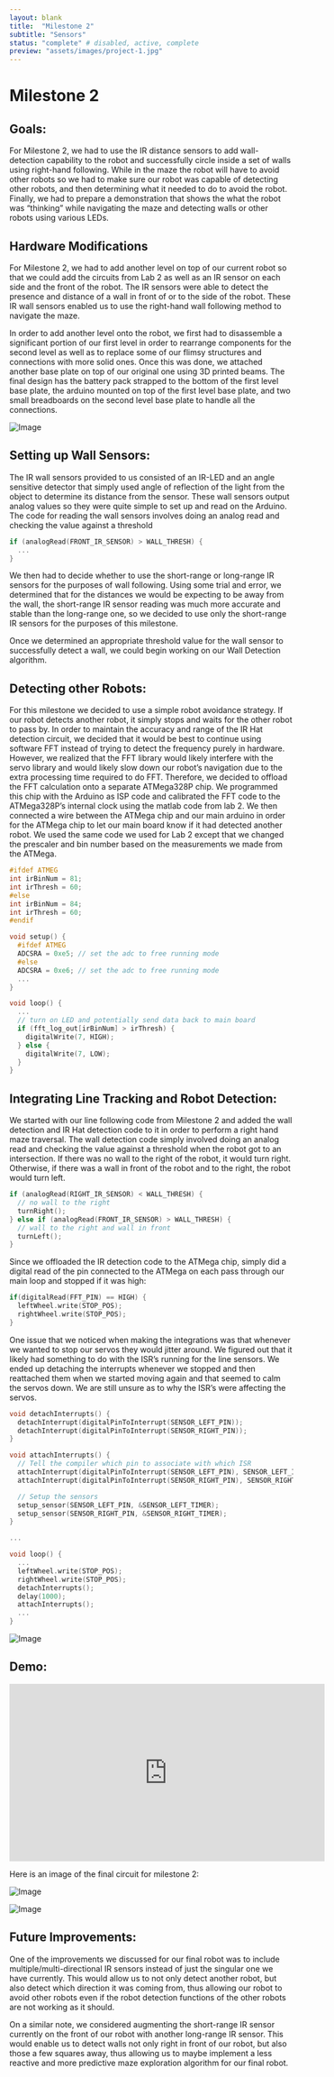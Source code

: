 ```yaml
---
layout: blank
title:  "Milestone 2"
subtitle: "Sensors"
status: "complete" # disabled, active, complete
preview: "assets/images/project-1.jpg"
---
```


# Milestone 2

## Goals:

For Milestone 2, we had to use the IR distance sensors to add wall-detection capability to the robot and successfully circle inside a set of walls using right-hand following. While in the maze the robot will have to avoid other robots so we had to make sure our robot was capable of detecting other robots, and then determining what it needed to do to avoid the robot. Finally, we had to prepare a demonstration that shows the what the robot was “thinking” while navigating the maze and detecting walls or other robots using various LEDs.


## Hardware Modifications

For Milestone 2, we had to add another level on top of our current robot so that we could add the circuits from Lab 2 as well as an IR sensor on each side and the front of the robot. The IR sensors were able to detect the presence and distance of a wall in front of or to the side of the robot. These IR wall sensors enabled us to use the right-hand wall following method to navigate the maze.

In order to add another level onto the robot, we first had to disassemble a significant portion of our first level in order to rearrange components for the second level as well as to replace some of our flimsy structures and connections with more solid ones. Once this was done, we attached another base plate on top of our original one using 3D printed beams. The final design has the battery pack strapped to the bottom of the first level base plate, the arduino mounted on top of the first level base plate, and two small breadboards on the second level base plate to handle all the connections.

![Image](milestones/milestone2/images/m2_4.jpg)

## Setting up Wall Sensors:

The IR wall sensors provided to us consisted of an IR-LED and an angle sensitive detector that simply used angle of reflection of the light from the object to determine its distance from the sensor. These wall sensors output analog values so they were quite simple to set up and read on the Arduino. The code for reading the wall sensors involves doing an analog read and checking the value against a threshold

```cpp
if (analogRead(FRONT_IR_SENSOR) > WALL_THRESH) {
  ...
}
```

We then had to decide whether to use the short-range or long-range IR sensors for the purposes of wall following. Using some trial and error, we determined that for the distances we would be expecting to be away from the wall, the short-range IR sensor reading was much more accurate and stable than the long-range one, so we decided to use only the short-range IR sensors for the purposes of this milestone.

Once we determined an appropriate threshold value for the wall sensor to successfully detect a wall, we could begin working on our Wall Detection algorithm.

## Detecting other Robots:

For this milestone we decided to use a simple robot avoidance strategy. If our robot detects another robot, it simply stops and waits for the other robot to pass by. In order to maintain the accuracy and range of the IR Hat detection circuit, we decided that it would be best to continue using software FFT instead of trying to detect the frequency purely in hardware. However, we realized that the FFT library would likely interfere with the servo library and would likely slow down our robot’s navigation due to the extra processing time required to do FFT. Therefore, we decided to offload the FFT calculation onto a separate ATMega328P chip. We programmed this chip with the Arduino as ISP code and calibrated the FFT code to the ATMega328P’s internal clock using the matlab code from lab 2. We then connected a wire between the ATMega chip and our main arduino in order for the ATMega chip to let our main board know if it had detected another robot. We used the same code we used for Lab 2 except that we changed the prescaler and bin number based on the measurements we made from the ATMega.

```cpp
#ifdef ATMEG
int irBinNum = 81;
int irThresh = 60;
#else
int irBinNum = 84;
int irThresh = 60;
#endif

void setup() {
  #ifdef ATMEG
  ADCSRA = 0xe5; // set the adc to free running mode
  #else
  ADCSRA = 0xe6; // set the adc to free running mode
  ...
}

void loop() {
  ...
  // turn on LED and potentially send data back to main board
  if (fft_log_out[irBinNum] > irThresh) {
    digitalWrite(7, HIGH);
  } else {
    digitalWrite(7, LOW);  
  }
}
```

## Integrating Line Tracking and Robot Detection:

We started with our line following code from Milestone 2 and added the wall detection and IR Hat detection code to it in order to perform a right hand maze traversal. The wall detection code simply involved doing an analog read and checking the value against a threshold when the robot got to an intersection.  If there was no wall to the right of the robot, it would turn right. Otherwise, if there was a wall in front of the robot and to the right, the robot would turn left.

```cpp
if (analogRead(RIGHT_IR_SENSOR) < WALL_THRESH) {
  // no wall to the right
  turnRight();
} else if (analogRead(FRONT_IR_SENSOR) > WALL_THRESH) {
  // wall to the right and wall in front
  turnLeft();
}
```

Since we offloaded the IR detection code to the ATMega chip, simply did a digital read of the pin connected to the ATMega on each pass through our main loop and stopped if it was high:

```cpp
if(digitalRead(FFT_PIN) == HIGH) {
  leftWheel.write(STOP_POS);
  rightWheel.write(STOP_POS);
}
```

One issue that we noticed when making the integrations was that whenever we wanted to stop our servos they would jitter around. We figured out that it likely had something to do with the ISR’s running for the line sensors. We ended up detaching the interrupts whenever we stopped and then reattached them when we started moving again and that seemed to calm the servos down. We are still unsure as to why the ISR’s were affecting the servos.

```cpp
void detachInterrupts() {
  detachInterrupt(digitalPinToInterrupt(SENSOR_LEFT_PIN));
  detachInterrupt(digitalPinToInterrupt(SENSOR_RIGHT_PIN));
}

void attachInterrupts() {
  // Tell the compiler which pin to associate with which ISR
  attachInterrupt(digitalPinToInterrupt(SENSOR_LEFT_PIN), SENSOR_LEFT_ISR, LOW);
  attachInterrupt(digitalPinToInterrupt(SENSOR_RIGHT_PIN), SENSOR_RIGHT_ISR, LOW);

  // Setup the sensors
  setup_sensor(SENSOR_LEFT_PIN, &SENSOR_LEFT_TIMER);
  setup_sensor(SENSOR_RIGHT_PIN, &SENSOR_RIGHT_TIMER);
}

...

void loop() {
  ...
  leftWheel.write(STOP_POS);
  rightWheel.write(STOP_POS);
  detachInterrupts();
  delay(1000);
  attachInterrupts();
  ...
}
```

![Image](milestones/_milestone2/milestone2/images/block_dgrm.png)

## Demo:

<iframe width="560" height="315" src="https://www.youtube.com/embed/DNPShllTkOQ" frameborder="0" allow="autoplay; encrypted-media" allowfullscreen></iframe>

Here is an image of the final circuit for milestone 2:

![Image](milestones/_milestone2/milestone2/images/m2_1.jpg)

![Image](milestones/_milestone2/milestone2/images/m2_2.jpg)

## Future Improvements:

One of the improvements we discussed for our final robot was to include multiple/multi-directional IR sensors instead of just the singular one we have currently. This would allow us to not only detect another robot, but also detect which direction it was coming from, thus allowing our robot to avoid other robots even if the robot detection functions of the other robots are not working as it should.

On a similar note, we considered augmenting the short-range IR sensor currently on the front of our robot with another long-range IR sensor. This would enable us to detect walls not only right in front of our robot, but also those a few squares away, thus allowing us to maybe implement a less reactive and more predictive maze exploration algorithm for our final robot.

